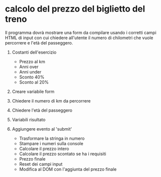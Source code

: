 # calcolo del prezzo del biglietto del treno

Il programma dovrà mostrare una form da compilare usando i corretti campi HTML di input con cui chiedere all'utente il numero di chilometri che vuole percorrere e l'età del passeggero. 

1) Costanti dell'esercizio
   - Prezzo al km
   - Anni over
   - Anni under 
   - Sconto 40%
   - Sconto al 20%

2) Creare variabile form 
3) Chiedere il numero di km da percorrere
4) Chiedere l'età del passeggero
5) Variabili risultato
6) Aggiungere evento al 'submit'
   - Trasformare la stringa in numero
   - Stampare i numeri sulla console 
   - Calcolare il prezzo intero 
   - Calcolare il prezzo scontato se ha i requisiti
   - Prezzo finale
   - Reset dei campi input
   - Modifica al DOM con l'aggiunta del prezzo finale